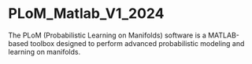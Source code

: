# PLoM_Matlab_V1_2024
The PLoM (Probabilistic Learning on Manifolds) software is a MATLAB-based toolbox designed to perform advanced probabilistic modeling  and learning on manifolds.
